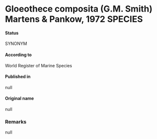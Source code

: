 # Gloeothece composita (G.M. Smith) Martens & Pankow, 1972 SPECIES

#### Status
SYNONYM

#### According to
World Register of Marine Species

#### Published in
null

#### Original name
null

### Remarks
null